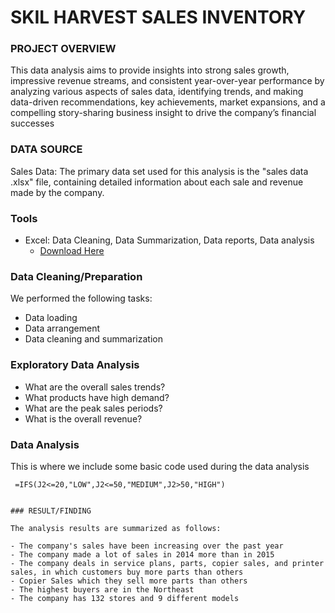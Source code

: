 # SKIL HARVEST SALES INVENTORY

### PROJECT OVERVIEW

This data analysis aims to provide insights into strong sales growth, impressive revenue streams, and consistent year-over-year performance by analyzing various aspects of sales data, identifying trends, and making data-driven recommendations, key achievements, market expansions, and a compelling story-sharing business insight to drive the company’s financial successes 

### DATA SOURCE

Sales Data: The primary data set used for this analysis is the "sales data .xlsx" file, containing detailed information about each sale and revenue made by the company.

### Tools

- Excel: Data Cleaning, Data Summarization, Data reports, Data analysis
   - [Download Here](https://docs.google.com/spreadsheets/d/1Nwg-mlaguP1BK44VQa2ChvW4OxXr1tR7/edit?usp=sharing&ouid=113171325046061472182&rtpof=true&sd=true)

### Data Cleaning/Preparation

We performed the following tasks:
- Data loading
- Data arrangement
- Data cleaning and summarization
 
### Exploratory Data Analysis

- What are the overall sales trends?
- What products have high demand?
- What are the peak sales periods?
- What is the overall revenue?

### Data Analysis

This is where we include some basic code used during the data analysis

```Excel
 =IFS(J2<=20,"LOW",J2<=50,"MEDIUM",J2>50,"HIGH")


### RESULT/FINDING

The analysis results are summarized as follows:

- The company's sales have been increasing over the past year
- The company made a lot of sales in 2014 more than in 2015
- The company deals in service plans, parts, copier sales, and printer sales, in which customers buy more parts than others
- Copier Sales which they sell more parts than others
- The highest buyers are in the Northeast
- The company has 132 stores and 9 different models





